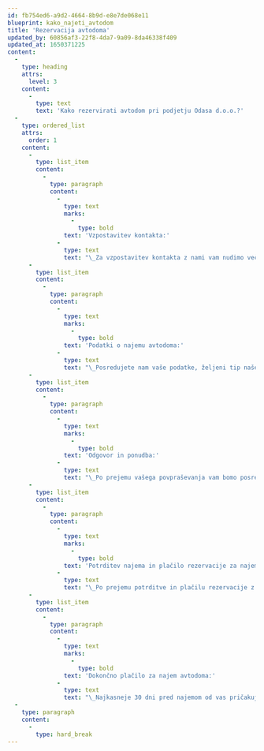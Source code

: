 ```yaml
---
id: fb754ed6-a9d2-4664-8b9d-e8e7de068e11
blueprint: kako_najeti_avtodom
title: 'Rezervacija avtodoma'
updated_by: 60856af3-22f8-4da7-9a09-8da46338f409
updated_at: 1650371225
content:
  -
    type: heading
    attrs:
      level: 3
    content:
      -
        type: text
        text: 'Kako rezervirati avtodom pri podjetju Odasa d.o.o.?'
  -
    type: ordered_list
    attrs:
      order: 1
    content:
      -
        type: list_item
        content:
          -
            type: paragraph
            content:
              -
                type: text
                marks:
                  -
                    type: bold
                text: 'Vzpostavitev kontakta:'
              -
                type: text
                text: "\_Za vzpostavitev kontakta z nami vam nudimo več možnosti: lahko nas pokličete po telefonu, kontaktirate z nami preko elektronske pošte ali obrazca za povpraševanje na naši internetni strani."
      -
        type: list_item
        content:
          -
            type: paragraph
            content:
              -
                type: text
                marks:
                  -
                    type: bold
                text: 'Podatki o najemu avtodoma:'
              -
                type: text
                text: "\_Posredujete nam vaše podatke, željeni tip našega avtodoma, število potnikov, ki bo skupaj z voznikom potovalo v avtodomu in v katerem terminu želite najeti avtodom. Podatke se trudimo ažurirati na internetni strani, vendar nam občasno to ne uspe v celoti in takoj, ko nastopijo spremembe v floti vozil."
      -
        type: list_item
        content:
          -
            type: paragraph
            content:
              -
                type: text
                marks:
                  -
                    type: bold
                text: 'Odgovor in ponudba:'
              -
                type: text
                text: "\_Po prejemu vašega povpraševanja vam bomo posredovali odgovor in ponudbo za najem avtodoma v najkrajšem možnem času. V času veljavnosti vaše ponudbe se avtodom ne bo ponujal v najem drugim strankam oziroma bomo morebitne druge interesente opozorili, da je ta avtodom trenutno v fazi potrjevanja rezervacije najema za vas. V primeru, da avtodom ni prost v vašem željenem terminu, ki ste ga navedli v povpraševanju za najem, vam ponudimo drug termin za najem avtodoma ali drugi tip našega avtodoma. Do navedenega datuma veljavnosti naše ponudbe, od vas pričakujemo informacijo, ali je naša ponudba za vas ustrezna in pričakujemo potrditev ter plačilo rezervacije v višini 40% celotne najemnine avtodoma navedene v ponudbi."
      -
        type: list_item
        content:
          -
            type: paragraph
            content:
              -
                type: text
                marks:
                  -
                    type: bold
                text: 'Potrditev najema in plačilo rezervacije za najem avtodoma:'
              -
                type: text
                text: "\_Po prejemu potrditve in plačilu rezervacije z vaše strani pričakujemo, da nam boste dostavili fotokopirane ali skenirane vaše dokumente skladno s Pogoji za najem avtodoma pri podjetju Odasa d.o.o. Rezervacijo vam bomo pisno potrdili po prejemu vaše vplačane rezervacije in dostavljenih dokumentov. S tem je postopek rezervacije za najem avtodoma pri našem podjetju za vas končan."
      -
        type: list_item
        content:
          -
            type: paragraph
            content:
              -
                type: text
                marks:
                  -
                    type: bold
                text: 'Dokončno plačilo za najem avtodoma:'
              -
                type: text
                text: "\_Najkasneje 30 dni pred najemom od vas pričakujemo, da boste poravnali preostali del predračuna oziroma stroška za najem avtodoma. S tem si boste zagotovili, da vas bo avtodom čakal ob dogovorjenem času, seveda, če ne bo vpliva višje sile. Ko ste rezervirali avtodom, si lahko preberete nekaj praktičnih nasvetov in koristnih informacij na naši podstrani. Te nasvete smo pripravili na podlagi naših večletnih izkušenj s potovanj in najemom avtodomov."
  -
    type: paragraph
    content:
      -
        type: hard_break
---
```

